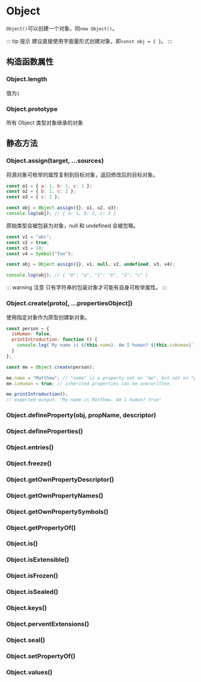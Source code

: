 # Object

`Object()`可以创建一个对象，同`new Object()`。

::: tip 提示
建议直接使用字面量形式创建对象，即`const obj = { }`。
:::

## 构造函数属性

### Object.length

值为`1`

### Object.prototype

所有 Object 类型对象继承的对象

## 静态方法

### Object.assign(target, ...sources)

将源对象可枚举的属性复制到目标对象，返回修改后的目标对象。

```javascript
const o1 = { a: 1, b: 1, c: 1 };
const o2 = { b: 2, c: 2 };
const o3 = { c: 3 };

const obj = Object.assign({}, o1, o2, o3);
console.log(obj); // { a: 1, b: 2, c: 3 }
```

原始类型会被包装为对象，null 和 undefined 会被忽略。

```javascript
const v1 = "abc";
const v2 = true;
const v3 = 10;
const v4 = Symbol("foo");

const obj = Object.assign({}, v1, null, v2, undefined, v3, v4);

console.log(obj); // { "0": "a", "1": "b", "2": "c" }
```

::: warning 注意
只有字符串的包装对象才可能有自身可枚举属性。
:::

### Object.create(proto[, ...propertiesObject])

使用指定对象作为原型创建新对象。

```javascript
const person = {
  isHuman: false,
  printIntroduction: function () {
    console.log(`My name is ${this.name}. Am I human? ${this.isHuman}`);
  }
};

const me = Object.create(person);

me.name = "Matthew"; // "name" is a property set on "me", but not on "person"
me.isHuman = true; // inherited properties can be overwritten

me.printIntroduction();
// expected output: "My name is Matthew. Am I human? true"
```

### Object.defineProperty(obj, propName, descriptor)

### Object.defineProperties()

### Object.entries()

### Object.freeze()

### Object.getOwnPropertyDescriptor()

### Object.getOwnPropertyNames()

### Object.getOwnPropertySymbols()

### Object.getPropertyOf()

### Object.is()

### Object.isExtensible()

### Object.isFrozen()

### Object.isSealed()

### Object.keys()

### Object.perventExtensions()

### Object.seal()

### Object.setPropertyOf()

### Object.values()
````
